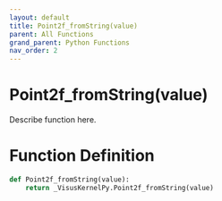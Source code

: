 ```yaml
---
layout: default
title: Point2f_fromString(value)
parent: All Functions
grand_parent: Python Functions
nav_order: 2
---
```


# Point2f_fromString(value)

Describe function here.

# Function Definition

```python
def Point2f_fromString(value):
    return _VisusKernelPy.Point2f_fromString(value)
```